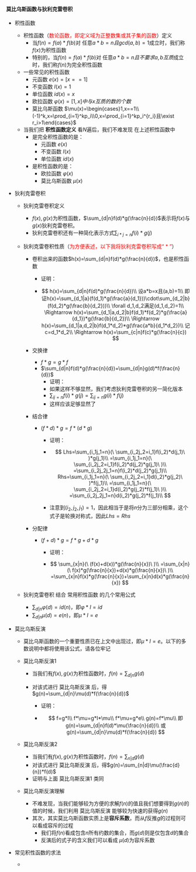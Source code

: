 #### 莫比乌斯函数与狄利克雷卷积

* 积性函数

  * 积性函数（<font color="red">数论函数，即定义域为正整数集或其子集的函数</font>）定义
    * 当$f(n)=f(a)*f(b)$对 任意$a*b=n且gcd(a,b)=1$成立时，我们称$f(x)$为积性函数
    * 特别的，当$f(n)=f(a)*f(b)$对 任意$a*b=n且不要求a,b互质$成立时，我们称$f(n)$为完全积性函数
  * 一些常见的积性函数
    * 元函数 $e(x)=[x==1]$
    * 不变函数 $I(x)=1$
    * 单位函数 $id(x)=x$
    * 欧拉函数 $\varphi(x)=[1,x]中与x互质的数的个数$
    * 莫比乌斯函数 $\mu(x)=\begin{cases}1,x==1\\(-1)^k,x=\prod_{i=1}^kp_i\\0,x=\prod_{i=1}^kp_i^{r_i}且\exist r_i>1\end{cases}$
  * 当我们把 **积性函数定义** 看$N$遍后，我们不难发现 在上述积性函数中
    * 是完全积性函数的是：
      * 元函数 $e(x)$
      * 不变函数 $I(x)$
      * 单位函数 $id(x)$
    * 是积性函数的是：
      * 欧拉函数 $\varphi(x)$
      * 莫比乌斯函数 $\mu(x)$

* 狄利克雷卷积

  * 狄利克雷卷积定义

    * $f(x),g(x)$为积性函数，$\sum_{d|n}f(d)*g(\frac{n}{d})$表示将$f(x)$与$g(x)$狄利克雷卷积。
    * 狄利克雷卷积还有一种简化表示方式$\sum_{i*j=n}f(i)*g(j)$

  * 狄利克雷卷积性质（<font color="red">为方便表述，以下我将狄利克雷卷积写成“ * ”</font>）

    * 卷积出来的函数$h(x)=\sum_{d|n}f(d)*g(\frac{n}{d})$，也是积性函数

      * 证明：	

      * $$
        h(x)=\sum_{d|n}f(d)*g(\frac{n}{d})\\
        设a*b=x且(a,b)=1\\
        即证h(x)=\sum_{d_1|a}(f(d_1)*g(\frac{a}{d_1}))\cdot\sum_{d_2|b}(f(d_2)*g(\frac{b}{d_2}))\\
        \forall d_1,d_2满足(d_1,d_2)=1\\
        \Rightarrow h(x)=\sum_{d_1|a,d_2|b}f(d_1)*f(d_2)*g(\frac{a}{d_1})*g(\frac{b}{d_2})\\
        \Rightarrow h(x)=\sum_{d_1|a,d_2|b}f(d_1*d_2)*g(\frac{a*b}{d_1*d_2})\\
        记 c=d_1*d_2\\
        \Rightarrow h(x)=\sum_{c|n}f(c)*g(\frac{n}{c})
        $$

    * 交换律

      * $f*g=g*f$
      * $\sum_{d|n}f(d)*g(\frac{n}{d})=\sum_{d|n}g(d)*f(\frac{n}{d})$
        * 证明：
        * 如果这样不够显然，我们考虑狄利克雷卷积的另一简化版本
        * $\sum_{ij=n}f(i)*g(j)=\sum_{ij=n}g(i)*f(j)$
        * 这样应该足够显然了

    * 结合律

      * $(f*d)*g=f*(d*g)$

        * 证明：

        * $$
          Lhs=\sum_{i_1j_1=n}(\ \sum_{i_2j_2=i_1}f(i_2)*d(j_1)\ )*g(j_1)\\
          =\sum_{i_1j_1=n}(\ \sum_{i_2j_2=i_1}f(i_2)*d(j_2)*g(j_1)\ )\\
          =\sum_{i_2j_2j_1=n}f(i_2)*d(j_2)*g(j_1)\\
          Rhs=\sum_{i_1j_1=n}(\ \sum_{i_2j_2=i_1}d(i_2)*g(j_2)\ )*f(j_1)\\
          =\sum_{i_1j_1=n}(\ \sum_{i_2j_2=i_1}d(i_2)*g(j_2)*f(j_1)\ )\\
          =\sum_{i_2j_2j_1=n}d(i_2)*g(j_2)*f(j_1)\\
          $$

        * 注意到$(i_2,j_2,j_1)=1$，因此相当于是将$n$分为三部分相乘，这个式子是轮换对称式，因此$Lhs=Rhs$

    * 分配律

      * $(f+d)*g=f*g+d*g​$

        * 证明：

        * $$
          \sum_{x|n}(\ (f(x)+d(x))*g(\frac{n}{x})\ )\\
          =\sum_{x|n}(\ f(x)*g(\frac{n}{x})+d(x)*g(\frac{n}{x})\ )\\
          =\sum_{x|n}f(x)*g(\frac{n}{x})+\sum_{x|n}d(x)*g(\frac{n}{x})
          $$

  * 狄利克雷卷积 结合 常用积性函数 的几个常用公式

    * $\sum_{d|n}\varphi(d)=id(n)$，即$\varphi*I=id$
    * $\sum_{d|n}\mu(d)=e(n)$，即$\mu*I=e$

* 莫比乌斯反演

  * 莫比乌斯函数的一个重要性质已在上文中出现过，即$\mu*I=e$。以下的多数说明中都将使用该公式，请各位牢记

  * 莫比乌斯反演$1$

    * 当我们有$f(x),g(x)$为积性函数时，$f(n)=\sum_{d|n}g(d)$

    * 对该式进行 莫比乌斯反演 后，得$g(n)=\sum_{d|n}\mu(d)*f(\frac{n}{d})$

      * 证明：

      * $$
        f=g*I\\
        f*\mu=g*I*\mu\\
        f*\mu=g*e\\
        g(n)=f*\mu\\
        即 g(n)=\sum_{d|n}f(d)*\mu(\frac{n}{d})\\
        或 g(n)=\sum_{d|n}\mu(d)*f(\frac{n}{d})
        $$

  * 莫比乌斯反演$2$

    * 当我们有$f(x),g(x)$为积性函数时，$f(n)=\sum_{n|d}g(d)$
    * 对该式进行 莫比乌斯反演 后，得$g(n)=\sum_{n|d}\mu(\frac{d}{n})*f(d)$
    * 证明与上面 莫比乌斯反演$1$ 类同

  * 莫比乌斯反演理解

    * 不难发现，当我们能够较为方便的求解$f(n)$的值且我们想要得到$g(n)$的值的时候，我们利用 莫比乌斯反演 能够较为快速的获得$g(n)$
    * 其次，其实莫比乌斯函数实质上是**容斥系数**，而从$f$反推$g$的过程则可以看成容斥的过程
      - 我们将$f(n)$看成包含$n$所有约数的集合，而$g(d)$则是仅包含$d$的集合
      - 反演后的式子的含义我们可以看成 $\mu(d)$为容斥系数

* 常见积性函数的求法

  * 